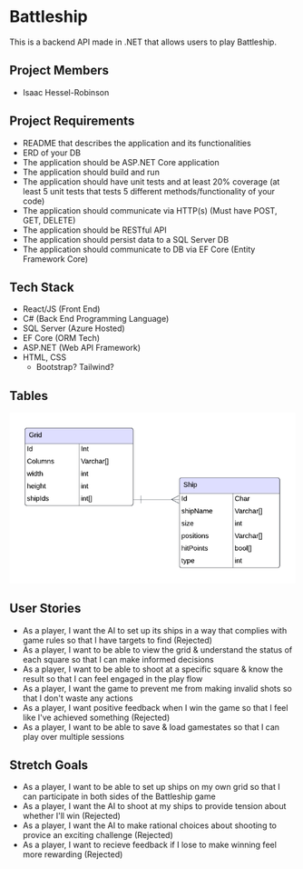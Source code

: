 # Battleship

This is a backend API made in .NET that allows users to play Battleship.

## Project Members
- Isaac Hessel-Robinson

## Project Requirements
- README that describes the application and its functionalities
- ERD of your DB
- The application should be ASP.NET Core application
- The application should build and run
- The application should have unit tests and at least 20% coverage (at least 5 unit tests that tests 5 different methods/functionality of your code)
- The application should communicate via HTTP(s) (Must have POST, GET, DELETE)
- The application should be RESTful API
- The application should persist data to a SQL Server DB
- The application should communicate to DB via EF Core (Entity Framework Core)

## Tech Stack

- React/JS (Front End)
- C# (Back End Programming Language)
- SQL Server (Azure Hosted)
- EF Core (ORM Tech)
- ASP.NET (Web API Framework)
- HTML, CSS
    - Bootstrap? Tailwind? 

## Tables
![ERD](./ERD.png)

## User Stories
- As a player, I want the AI to set up its ships in a way that complies with game rules so that I have targets to find (Rejected)
- As a player, I want to be able to view the grid & understand the status of each square so that I can make informed decisions
- As a player, I want to be able to shoot at a specific square & know the result so that I can feel engaged in the play flow
- As a player, I want the game to prevent me from making invalid shots so that I don't waste any actions
- As a player, I want positive feedback when I win the game so that I feel like I've achieved something (Rejected)
- As a player, I want to be able to save & load gamestates so that I can play over multiple sessions 

## Stretch Goals
- As a player, I want to be able to set up ships on my own grid so that I can participate in both sides of the Battleship game
- As a player, I want the AI to shoot at my ships to provide tension about whether I'll win (Rejected)
- As a player, I want the AI to make rational choices about shooting to provice an exciting challenge (Rejected)
- As a player, I want to recieve feedback if I lose to make winning feel more rewarding (Rejected)